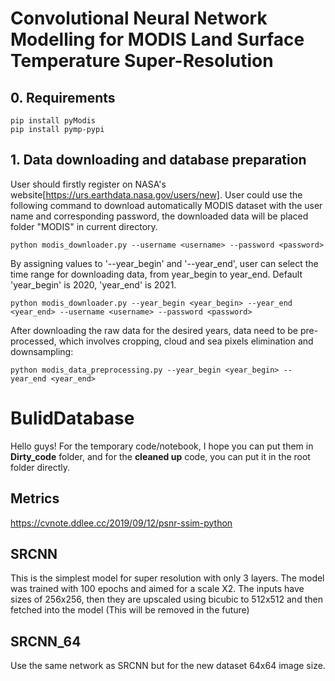 
# Convolutional Neural Network Modelling for MODIS Land Surface Temperature Super-Resolution

## 0. Requirements

```
pip install pyModis
pip install pymp-pypi
```

## 1. Data downloading and database preparation
User should firstly register on NASA's website[https://urs.earthdata.nasa.gov/users/new]. 
User could use the following command to download automatically MODIS dataset with the user name and corresponding password, the downloaded data will be placed folder "MODIS" in current directory.
```
python modis_downloader.py --username <username> --password <password> 
```

By assigning values to '--year_begin' and '--year_end', user can select the time range for downloading data, from year_begin to year_end. Default 'year_begin' is 2020, 'year_end' is 2021.
```
python modis_downloader.py --year_begin <year_begin> --year_end <year_end> --username <username> --password <password> 
```

After downloading the raw data for the desired years, data need to be pre-processed, which involves cropping, cloud and sea pixels elimination and downsampling:
```
python modis_data_preprocessing.py --year_begin <year_begin> --year_end <year_end>
```





# BulidDatabase
Hello guys! For the temporary code/notebook, I hope you can put them in **Dirty_code** folder, and for the **cleaned up** code, you can put it in the root folder directly.

## Metrics
https://cvnote.ddlee.cc/2019/09/12/psnr-ssim-python

## SRCNN
This is the simplest model for super resolution with only 3 layers. The model was trained with 100 epochs and aimed for a scale X2. The inputs have sizes of 256x256, then they are upscaled using bicubic to 512x512 and then fetched into the model (This will be removed in the future)

## SRCNN_64
Use the same network as SRCNN but for the new dataset 64x64 image size.
